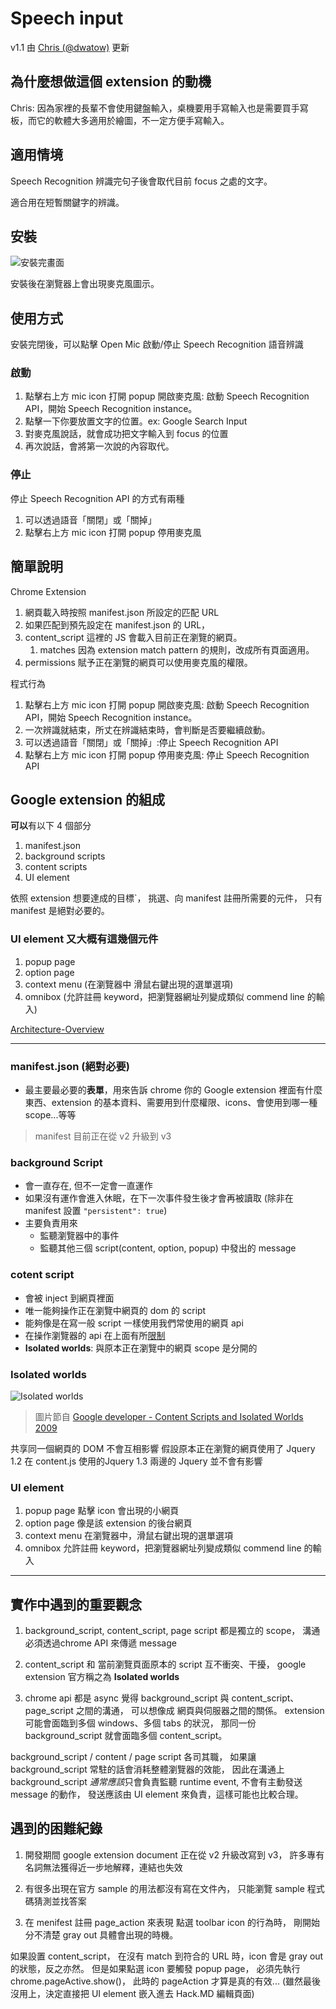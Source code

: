 # Speech input

v1.1 由 [Chris (@dwatow)](https://github.com/dwatow) 更新

## 為什麼想做這個 extension 的動機

Chris: 因為家裡的長輩不會使用鍵盤輸入，桌機要用手寫輸入也是需要買手寫板，而它的軟體大多適用於繪圖，不一定方便手寫輸入。

## 適用情境

Speech Recognition 辨識完句子後會取代目前 focus 之處的文字。

適合用在短暫關鍵字的辨識。

## 安裝

![安裝完畫面](https://i.imgur.com/si3dydG.png)

安裝後在瀏覽器上會出現麥克風圖示。


## 使用方式

安裝完閉後，可以點擊 Open Mic 啟動/停止 Speech Recognition 語音辨識

### 啟動

1. 點擊右上方 mic icon 打開 popup 開啟麥克風: 啟動 Speech Recognition API，開始 Speech Recognition instance。
2. 點擊一下你要放置文字的位置。ex: Google Search Input
3. 對麥克風說話，就會成功把文字輸入到 focus 的位置
4. 再次說話，會將第一次說的內容取代。

### 停止

停止 Speech Recognition API 的方式有兩種

1. 可以透過語音「關閉」或「關掉」
2. 點擊右上方 mic icon 打開 popup 停用麥克風

## 簡單說明

Chrome Extension

1. 網頁載入時按照 manifest.json 所設定的匹配 URL
2. 如果匹配到預先設定在 manifest.json 的 URL，
3. content_script 這裡的 JS 會載入目前正在瀏覽的網頁。
   1. matches 因為 extension match pattern 的規則，改成所有頁面適用。
4. permissions 賦予正在瀏覽的網頁可以使用麥克風的權限。

程式行為

1. 點擊右上方 mic icon 打開 popup 開啟麥克風: 啟動 Speech Recognition API，開始 Speech Recognition instance。
2. 一次辨識就結束，所丈在辨識結束時，會判斷是否要繼續啟動。
3. 可以透過語音「關閉」或「關掉」:停止 Speech Recognition API
4. 點擊右上方 mic icon 打開 popup 停用麥克風: 停止 Speech Recognition API

## Google extension 的組成

**可以**有以下 4 個部分

1. manifest.json
2. background scripts
3. content scripts
4. UI element

依照 extension 想要達成的目標`，
挑選、向 manifest 註冊所需要的元件，
只有 manifest 是絕對必要的。

### UI element 又大概有這幾個元件

1. popup page
2. option page
3. context menu
    (在瀏覽器中 滑鼠右鍵出現的選單選項)
4. omnibox
    (允許註冊 keyword，把瀏覽器網址列變成類似 commend line 的輸入)

[Architecture-Overview](https://developer.chrome.com/docs/extensions/mv3/architecture-overview/)

---

### manifest.json  (絕對必要)

- 最主要最必要的**表單**，用來告訴 chrome 你的 Google extension 裡面有什麼東西、extension 的基本資料、需要用到什麼權限、icons、會使用到哪一種 scope...等等

> manifest 目前正在從 v2 升級到 v3

### background Script

- 會一直存在, 但不一定會一直運作
- 如果沒有運作會進入休眠，在下一次事件發生後才會再被讀取
    (除非在 manifest 設置 `"persistent": true`)
- 主要負責用來
  - 監聽瀏覽器中的事件
  - 監聽其他三個 script(content, option, popup) 中發出的 message

### cotent script

- 會被 inject 到網頁裡面
- 唯一能夠操作正在瀏覽中網頁的 dom 的 script
- 能夠像是在寫一般 script 一樣使用我們常使用的網頁 api
- 在操作瀏覽器的 api 在上面有所[限制](https://developer.chrome.com/docs/extensions/mv3/content_scripts/#capabilities)
- **Isolated worlds**: 與原本正在瀏覽中的網頁 scope 是分開的

### Isolated worlds

![Isolated worlds](https://i.imgur.com/smibbl9.png)
> 圖片節自 [Google developer - Content Scripts and Isolated Worlds 2009](https://www.youtube.com/watch?v=laLudeUmXHM)

共享同一個網頁的 DOM
不會互相影響
假設原本正在瀏覽的網頁使用了 Jquery 1.2
在 content.js 使用的Jquery 1.3
兩邊的 Jquery 並不會有影響

### UI element

1. popup page
  點擊 icon 會出現的小網頁
2. option page
  像是該 extension 的後台網頁
3. context menu
  在瀏覽器中，滑鼠右鍵出現的選單選項
4. omnibox
  允許註冊 keyword，把瀏覽器網址列變成類似 commend line 的輸入

---

## 實作中遇到的重要觀念

1. background_script, content_script, page script 都是獨立的 scope，
  溝通必須透過chrome API 來傳遞 message

2. content_script 和 當前瀏覽頁面原本的 script 互不衝突、干擾，
   google extension 官方稱之為 **Isolated worlds**

3. chrome api 都是 async
  覺得 background_script 與 content_script、page_script 之間的溝通，
  可以想像成 網頁與伺服器之間的關係。
  extension 可能會面臨到多個 windows、多個 tabs 的狀況，
  那同一份 background_script 就會面臨多個 content_script。

  background_script / content / page script 各司其職，
  如果讓 background_script 常駐的話會消耗整體瀏覽器的效能，
  因此在溝通上 background_script *通常應該*只會負責監聽 runtime event,
  不會有主動發送 message 的動作，
  發送應該由 UI element 來負責，這樣可能也比較合理。

## 遇到的困難紀錄

1. 開發期間 google extension document 正在從 v2 升級改寫到 v3，
  許多專有名詞無法獲得近一步地解釋，連結也失效

2. 有很多出現在官方 sample 的用法都沒有寫在文件內，
  只能瀏覽 sample 程式碼猜測並找答案

3. 在 menifest 註冊 page_action 來表現 點選 toolbar icon 的行為時，
  剛開始分不清楚 gray out 具體會出現的時機。

  如果設置 content_script，
  在沒有 match 到符合的 URL 時，icon 會是 gray out 的狀態，反之亦然。
  但是如果點選 icon 要觸發 popup page，
  必須先執行 chrome.pageActive.show()，
  此時的 pageAction 才算是真的有效...
  (雖然最後沒用上，決定直接把 UI element 嵌入進去 Hack.MD 編輯頁面)
